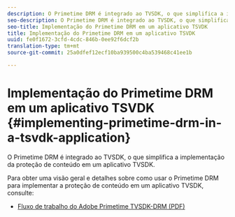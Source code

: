 ```yaml
---
description: O Primetime DRM é integrado ao TVSDK, o que simplifica a implementação da proteção de conteúdo em um aplicativo TVSDK.
seo-description: O Primetime DRM é integrado ao TVSDK, o que simplifica a implementação da proteção de conteúdo em um aplicativo TVSDK.
seo-title: Implementação do Primetime DRM em um aplicativo TSVDK
title: Implementação do Primetime DRM em um aplicativo TSVDK
uuid: fe0f1672-3cfd-4cdc-846b-0ee92f6dcf2b
translation-type: tm+mt
source-git-commit: 25a0dfef12ecf10ba939500c4ba539468c41ee1b

---
```



# Implementação do Primetime DRM em um aplicativo TSVDK {#implementing-primetime-drm-in-a-tsvdk-application}

O Primetime DRM é integrado ao TVSDK, o que simplifica a implementação da proteção de conteúdo em um aplicativo TVSDK.

Para obter uma visão geral e detalhes sobre como usar o Primetime DRM para implementar a proteção de conteúdo em um aplicativo TVSDK, consulte:

* [Fluxo de trabalho do Adobe Primetime TVSDK-DRM (PDF)](https://helpx.adobe.com/content/dam/help/en/primetime/drm/drm_tvsdk_drm_workflow.pdf)